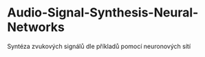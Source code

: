 # Audio-Signal-Synthesis-Neural-Networks
Syntéza zvukových signálů dle příkladů pomocí neuronových sítí
